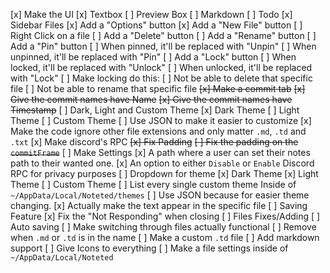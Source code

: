 [x] Make the UI
    [x] Textbox
    [ ] Preview Box
        [ ] Markdown
        [ ] Todo
    [x] Sidebar Files
        [x] Add a "Options" button
        [x] Add a "New File" button
        [ ] Right Click on a file
            [ ] Add a "Delete" button
            [ ] Add a "Rename" button
            [ ] Add a "Pin" button
                [ ] When pinned, it'll be replaced with "Unpin"
                [ ] When unpinned, it'll be replaced with "Pin"
            [ ] Add a "Lock" button
                [ ] When locked, it'll be replaced with "Unlock"
                [ ] When unlocked, it'll be replaced with "Lock"
                    [ ] Make locking do this:
                        [ ] Not be able to delete that specific file
                        [ ] Not be able to rename that specific file
    ~~[x] Make a commit tab~~
        ~~[x] Give the commit names have Name~~
        ~~[x] Give the commit names have Timestamp~~
    [ ] Dark, Light and Custom Theme
        [x] Dark Theme
        [ ] Light Theme
        [ ] Custom Theme
            [ ] Use JSON to make it easier to customize
[x] Make the code ignore other file extensions and only matter `.md`, `.td` and `.txt`
[x] Make discord's RPC
~~[x] Fix Padding~~
    ~~[ ] Fix the padding on the `commitFrame`~~
[ ] Make Settings
    [x] A path where a user can set their notes path to their wanted one.
    [x] An option to either `Disable` or `Enable` Discord RPC for privacy purposes
    [ ] Dropdown for theme
        [x] Dark Theme
        [x] Light Theme
        [ ] Custom Theme
            [ ] List every single custom theme Inside of `~/AppData/Local/Noteted/themes`
            [ ] Use JSON because for easier theme changing.
[x] Actually make the text appear in the specific file
[ ] Saving Feature
[x] Fix the "Not Responding" when closing
[ ] Files Fixes/Adding
    [ ] Auto saving
    [ ] Make switching through files actually functional
    [ ] Remove when `.md` or `.td` is in the name
    [ ] Make a custom `.td` file
    [ ] Add markdown support
[ ] Give Icons to everything
[ ] Make a file settings inside of `~/AppData/Local/Noteted`
